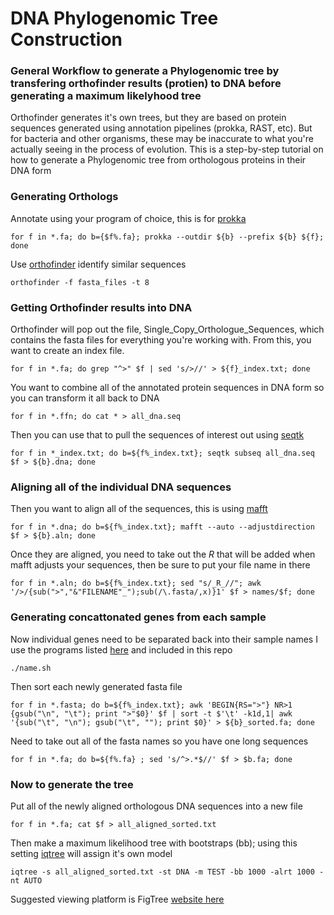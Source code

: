 # DNA Phylogenomic Tree Construction
### General Workflow to generate a Phylogenomic tree by transfering orthofinder results (protien) to DNA before generating a maximum likelyhood tree

Orthofinder generates it's own trees, but they are based on protein sequences generated using annotation pipelines (prokka, RAST, etc). But for bacteria and other organisms, these may be inaccurate to what you're actually seeing in the process of evolution. This is a step-by-step tutorial on how to generate a Phylogenomic tree from orthologous proteins in their DNA form

### Generating Orthologs 
Annotate using your program of choice, this is for [prokka](https://github.com/tseemann/prokka)

`for f in *.fa; do b={$f%.fa}; prokka --outdir ${b} --prefix ${b} ${f}; done`

Use [orthofinder](https://github.com/davidemms/OrthoFinder) identify similar sequences

`orthofinder -f fasta_files -t 8`

### Getting Orthofinder results into DNA
Orthofinder will pop out the file, Single_Copy_Orthologue_Sequences, which contains the fasta files for everything you're working with. From this, you want to create an index file.

`for f in *.fa; do grep "^>" $f | sed 's/>//' > ${f}_index.txt; done`

You want to combine all of the annotated protein sequences in DNA form so you can transform it all back to DNA

`for f in *.ffn; do cat * > all_dna.seq`

Then you can use that to pull the sequences of interest out using [seqtk](https://github.com/lh3/seqtk)  

`for f in *_index.txt; do b=${f%_index.txt}; seqtk subseq all_dna.seq $f > ${b}.dna; done`

### Aligning all of the individual DNA sequences 
Then you want to align all of the sequences, this is using [mafft](https://mafft.cbrc.jp/alignment/software/)

`for f in *.dna; do b=${f%_index.txt}; mafft --auto --adjustdirection $f > ${b}.aln; done`

Once they are aligned, you need to take out the _R_ that will be added when mafft adjusts your sequences, then be sure to put your file name in there

`for f in *.aln; do b=${f%_index.txt}; sed "s/_R_//"; awk '/>/{sub(">","&"FILENAME"_");sub(/\.fasta/,x)}1' $f > names/$f; done`

### Generating concattonated genes from each sample
Now individual genes need to be separated back into their sample names I use the programs listed [here](https://bioinformatics.stackexchange.com/questions/2649/how-to-convert-fasta-file-to-tab-delimited-file/2658) and included in this repo

`./name.sh`

Then sort each newly generated fasta file

`for f in *.fasta; do b=${f%_index.txt}; awk 'BEGIN{RS=">"} NR>1 {gsub("\n", "\t"); print ">"$0}' $f | sort -t $'\t' -k1d,1| awk '{sub("\t", "\n"); gsub("\t", ""); print $0}' > ${b}_sorted.fa; done`

Need to take out all of the fasta names so you have one long sequences

`for f in *.fa; do b=${f%.fa} ; sed 's/^>.*$//' $f > $b.fa; done`

### Now to generate the tree
Put all of the newly aligned orthologous DNA sequences into a new file

`for f in *.fa; cat $f > all_aligned_sorted.txt`

Then make a maximum likelihood tree with bootstraps (bb); using this setting [iqtree](https://github.com/Cibiv/IQ-TREE) will assign it's own model

`iqtree -s all_aligned_sorted.txt -st DNA -m TEST -bb 1000 -alrt 1000 -nt AUTO`

Suggested viewing platform is FigTree [website here](http://tree.bio.ed.ac.uk/software/figtree/)

